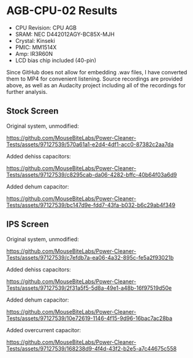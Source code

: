 # AGB-CPU-02 Results

- CPU Revision: CPU AGB
- SRAM: NEC D442012AGY-BC85X-MJH
- Crystal: Kinseki
- PMIC: MM1514X
- Amp: IR3R60N
- LCD bias chip included (40-pin)

Since GitHub does not allow for embedding .wav files, I have converted them to MP4 for convenient listening. Source recordings are provided above, as well as an Audacity project including all of the recordings for further analysis.

## Stock Screen

Original system, unmodified: 

https://github.com/MouseBiteLabs/Power-Cleaner-Tests/assets/97127539/570a61a1-e2d4-4df1-acc0-87382c2aa7da

Added dehiss capacitors:

https://github.com/MouseBiteLabs/Power-Cleaner-Tests/assets/97127539/c8295cab-da06-4282-bffc-40b64f03a6d9

Added dehum capacitor:

https://github.com/MouseBiteLabs/Power-Cleaner-Tests/assets/97127539/bc147d9e-fdd7-43fa-b032-b6c29ab4f349

## IPS Screen

Original system, unmodified:

https://github.com/MouseBiteLabs/Power-Cleaner-Tests/assets/97127539/c7efdb7a-ea06-4a32-895c-fe5a2f93021b

Added dehiss capacitors:

https://github.com/MouseBiteLabs/Power-Cleaner-Tests/assets/97127539/2f31a5f5-5d8a-49e1-a48b-16f97519d50e

Added dehum capacitor:

https://github.com/MouseBiteLabs/Power-Cleaner-Tests/assets/97127539/10e72619-1146-4f15-9d96-16bac7ac28ba

Added overcurrent capacitor:

https://github.com/MouseBiteLabs/Power-Cleaner-Tests/assets/97127539/168238d9-4f4d-43f2-b2e5-a7c44675c558
